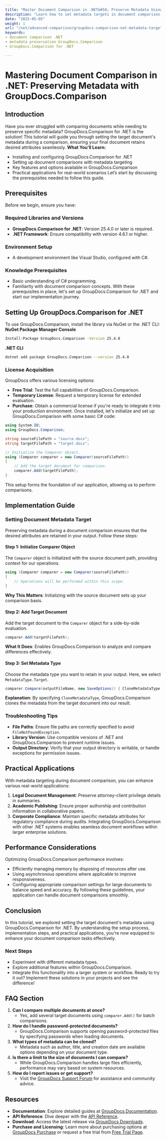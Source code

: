 ```yaml
---
title: "Master Document Comparison in .NET&#58; Preserve Metadata Using GroupDocs.Comparison"
description: "Learn how to set metadata targets in document comparison with GroupDocs.Comparison for .NET. Enhance your document management skills and ensure accurate metadata preservation."
date: "2025-05-05"
weight: 1
url: "/net/advanced-comparison/groupdocs-comparison-net-metadata-target/"
keywords:
- document comparison .NET
- metadata preservation GroupDocs.Comparison
- GroupDocs.Comparison for .NET

---
```



# Mastering Document Comparison in .NET: Preserving Metadata with GroupDocs.Comparison
## Introduction
Have you ever struggled with comparing documents while needing to preserve specific metadata? GroupDocs.Comparison for .NET is the solution! This tutorial will guide you through setting the target document's metadata during a comparison, ensuring your final document retains desired attributes seamlessly.
**What You'll Learn:**
- Installing and configuring GroupDocs.Comparison for .NET
- Setting up document comparisons with metadata targeting
- Key features and options available in GroupDocs.Comparison
- Practical applications for real-world scenarios
Let’s start by discussing the prerequisites needed to follow this guide.
## Prerequisites
Before we begin, ensure you have:
### Required Libraries and Versions
- **GroupDocs.Comparison for .NET**: Version 25.4.0 or later is required.
- **.NET Framework**: Ensure compatibility with version 4.6.1 or higher.
### Environment Setup
- A development environment like Visual Studio, configured with C#.
### Knowledge Prerequisites
- Basic understanding of C# programming.
- Familiarity with document comparison concepts.
With these prerequisites in place, let's set up GroupDocs.Comparison for .NET and start our implementation journey.
## Setting Up GroupDocs.Comparison for .NET
To use GroupDocs.Comparison, install the library via NuGet or the .NET CLI:
**NuGet Package Manager Console**
```bash
Install-Package GroupDocs.Comparison -Version 25.4.0
```
**.NET CLI**
```bash
dotnet add package GroupDocs.Comparison --version 25.4.0
```
### License Acquisition
GroupDocs offers various licensing options:
- **Free Trial**: Test the full capabilities of GroupDocs.Comparison.
- **Temporary License**: Request a temporary license for extended evaluation.
- **Purchase**: Obtain a commercial license if you're ready to integrate it into your production environment.
Once installed, let's initialize and set up GroupDocs.Comparison with some basic C# code:
```csharp
using System.IO;
using GroupDocs.Comparison;

string sourceFilePath = "source.docx";
string targetFilePath = "target.docx";

// Initialize the Comparer object.
using (Comparer comparer = new Comparer(sourceFilePath))
{
    // Add the target document for comparison.
    comparer.Add(targetFilePath);
}
```
This setup forms the foundation of our application, allowing us to perform comparisons.
## Implementation Guide
### Setting Document Metadata Target
Preserving metadata during a document comparison ensures that the desired attributes are retained in your output. Follow these steps:
#### Step 1: Initialize Comparer Object
The `Comparer` object is initialized with the source document path, providing context for our operations.
```csharp
using (Comparer comparer = new Comparer(sourceFilePath))
{
    // Operations will be performed within this scope.
}
```
**Why This Matters**: Initializing with the source document sets up your comparison basis.
#### Step 2: Add Target Document
Add the target document to the `Comparer` object for a side-by-side evaluation.
```csharp
comparer.Add(targetFilePath);
```
**What It Does**: Enables GroupDocs.Comparison to analyze and compare differences effectively.
#### Step 3: Set Metadata Type
Choose the metadata type you want to retain in your output. Here, we select `MetadataType.Target`.
```csharp
comparer.Compare(outputFileName, new SaveOptions() { CloneMetadataType = MetadataType.Target });
```
**Explanation**: By specifying `CloneMetadataType`, GroupDocs.Comparison clones the metadata from the target document into our result.
### Troubleshooting Tips
- **File Paths**: Ensure file paths are correctly specified to avoid `FileNotFoundException`.
- **Library Version**: Use compatible versions of .NET and GroupDocs.Comparison to prevent runtime issues.
- **Output Directory**: Verify that your output directory is writable, or handle exceptions for permission issues.
## Practical Applications
With metadata targeting during document comparison, you can enhance various real-world applications:
1. **Legal Document Management**: Preserve attorney-client privilege details in summaries.
2. **Academic Publishing**: Ensure proper authorship and contribution information in collaborative papers.
3. **Corporate Compliance**: Maintain specific metadata attributes for regulatory compliance during audits.
Integrating GroupDocs.Comparison with other .NET systems enables seamless document workflows within larger enterprise solutions.
## Performance Considerations
Optimizing GroupDocs.Comparison performance involves:
- Efficiently managing memory by disposing of resources after use.
- Using asynchronous operations where applicable to improve responsiveness.
- Configuring appropriate comparison settings for large documents to balance speed and accuracy.
By following these guidelines, your application can handle document comparisons smoothly.
## Conclusion
In this tutorial, we explored setting the target document's metadata using GroupDocs.Comparison for .NET. By understanding the setup process, implementation steps, and practical applications, you're now equipped to enhance your document comparison tasks effectively.
### Next Steps
- Experiment with different metadata types.
- Explore additional features within GroupDocs.Comparison.
- Integrate this functionality into a larger system or workflow.
Ready to try it out? Implement these solutions in your projects and see the difference!
## FAQ Section
1. **Can I compare multiple documents at once?**
   - Yes, add several target documents using `comparer.Add()` for batch comparisons.
2. **How do I handle password-protected documents?**
   - GroupDocs.Comparison supports opening password-protected files by specifying passwords when loading documents.
3. **What types of metadata can be cloned?**
   - Metadata such as author, title, and creation date are available options depending on your document type.
4. **Is there a limit to the size of documents I can compare?**
   - While GroupDocs.Comparison handles large files efficiently, performance may vary based on system resources.
5. **How do I report issues or get support?**
   - Visit the [GroupDocs Support Forum](https://forum.groupdocs.com/c/comparison) for assistance and community advice.
## Resources
- **Documentation**: Explore detailed guides at [GroupDocs Documentation](https://docs.groupdocs.com/comparison/net/).
- **API Reference**: Dive deeper with the [API Reference](https://reference.groupdocs.com/comparison/net/).
- **Download**: Access the latest release via [GroupDocs Downloads](https://releases.groupdocs.com/comparison/net/).
- **Purchase and Licensing**: Learn more about purchasing options at [GroupDocs Purchase](https://purchase.groupdocs.com/buy) or request a free trial from [Free Trial Page](https://releases.groupdocs.com/comparison/net/).
